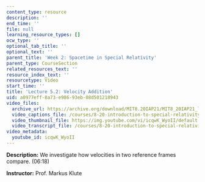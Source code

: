 ```yaml
---
content_type: resource
description: ''
end_time: ''
file: null
learning_resource_types: []
ocw_type: ''
optional_tab_title: ''
optional_text: ''
parent_title: 'Week 2: Spacetime in Special Relativity'
parent_type: CourseSection
related_resources_text: ''
resource_index_text: ''
resourcetype: Video
start_time: ''
title: 'Lecture 5.2: Velocity Addition'
uid: a0977eff-8a73-e986-93eb-08d501218943
video_files:
  archive_url: https://archive.org/download/MIT8.20IAP21/MIT8_20IAP21_lec05-2_300k.mp4
  video_captions_file: /courses/8-20-introduction-to-special-relativity-january-iap-2021/05a6a24b326a560b8e9a2aa7199d4067_icqwK_WyoII.vtt
  video_thumbnail_file: https://img.youtube.com/vi/icqwK_WyoII/default.jpg
  video_transcript_file: /courses/8-20-introduction-to-special-relativity-january-iap-2021/38c1328fec1dea5303bc93039ec5109e_icqwK_WyoII.pdf
video_metadata:
  youtube_id: icqwK_WyoII
---
```


**Description:** We investigate how velocities in two reference frames compare. (06:18)

**Instructor:** Prof. Markus Klute



